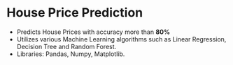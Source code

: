 # House Price Prediction
<ul>
<li>Predicts House Prices with accuracy more than <b>80%</b></li>
<li>Utilizes various Machine Learning algorithms such as Linear Regression, Decision Tree and Random Forest.</li>
<li>Libraries: Pandas, Numpy, Matplotlib.</li>
</ul>